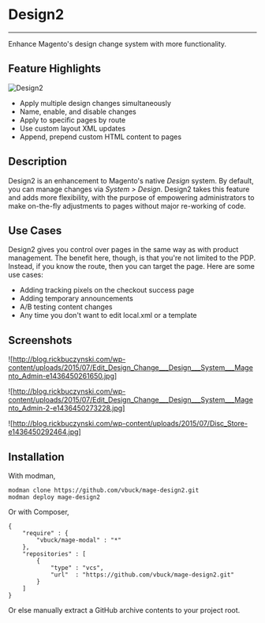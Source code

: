 # Design2
---
Enhance Magento's design change system with more functionality.

## Feature Highlights

![Design2](http://blog.rickbuczynski.com/wp-content/uploads/2015/07/blur2.jpg)

* Apply multiple design changes simultaneously
* Name, enable, and disable changes
* Apply to specific pages by route
* Use custom layout XML updates
* Append, prepend custom HTML content to pages

## Description
Design2 is an enhancement to Magento's native _Design_ system. By default, you can 
manage changes via *System > Design*. Design2 takes this feature and adds more 
flexibility, with the purpose of empowering administrators to make on-the-fly
adjustments to pages without major re-working of code.

## Use Cases
Design2 gives you control over pages in the same way as with product management.
The benefit here, though, is that you're not limited to the PDP. Instead, if you
know the route, then you can target the page. Here are some use cases:

* Adding tracking pixels on the checkout success page
* Adding temporary announcements
* A/B testing content changes
* Any time you don't want to edit local.xml or a template

## Screenshots
![http://blog.rickbuczynski.com/wp-content/uploads/2015/07/Edit_Design_Change___Design___System___Magento_Admin-e1436450261650.jpg]

![http://blog.rickbuczynski.com/wp-content/uploads/2015/07/Edit_Design_Change___Design___System___Magento_Admin-2-e1436450273228.jpg]

![http://blog.rickbuczynski.com/wp-content/uploads/2015/07/Disc_Store-e1436450292464.jpg]

## Installation
With modman,

```
modman clone https://github.com/vbuck/mage-design2.git
modman deploy mage-design2
```

Or with Composer,

```
{
    "require" : {
        "vbuck/mage-modal" : "*"
    },
    "repositories" : [
        {
            "type" : "vcs",
            "url"  : "https://github.com/vbuck/mage-design2.git"
        }
    ]
}
```

Or else manually extract a GitHub archive contents to your project root.